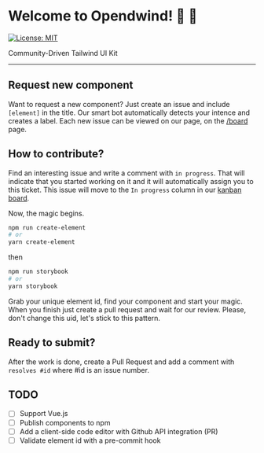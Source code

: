 # Welcome to Opendwind! 💨 🦄

[![License: MIT](https://img.shields.io/badge/License-MIT-yellow.svg)](https://opensource.org/licenses/MIT)

Community-Driven Tailwind UI Kit

---

## Request new component

Want to request a new component? Just create an issue and include `[element]` in the title. Our smart bot automatically detects your intence and creates a label. Each new issue can be viewed on our page, on the [/board](https://openwind.vercel.app/board) page.

## How to contribute?

Find an interesting issue and write a comment with `in progress`. That will indicate that you started working on it and it will automatically assign you to this ticket. This issue will move to the `In progress` column in our [kanban board](https://openwind.vercel.app/board).

Now, the magic begins.

```bash
npm run create-element
# or
yarn create-element
```

then

```bash
npm run storybook
# or
yarn storybook
```

Grab your unique element id, find your component and start your magic. When you finish just create a pull request and wait for our review. Please, don't change this uid, let's stick to this pattern.

## Ready to submit?

After the work is done, create a Pull Request and add a comment with `resolves #id` where #id is an issue number.

## TODO

- [ ] Support Vue.js
- [ ] Publish components to npm
- [ ] Add a client-side code editor with Github API integration (PR)
- [ ] Validate element id with a pre-commit hook
